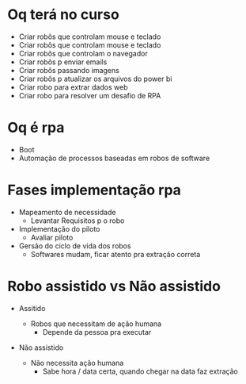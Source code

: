 # Oq terá no curso
- Criar robôs que controlam mouse e teclado
- Criar robôs que controlam mouse e teclado
- Criar robôs que controlam o navegador
- Criar robôs p enviar emails
- Criar robôs passando imagens
- Criar robôs p atualizar os arquivos do power bi
-  Criar robo para extrar dados web
-  Criar robo para resolver um desafio de RPA

# Oq é rpa
- Boot
- Automação de processos baseadas em robos de software

# Fases implementação rpa
- Mapeamento de necessidade
    - Levantar Requisitos p o robo
- Implementação do piloto   
    - Avaliar piloto
- Gersão do ciclo de vida dos robos
    - Softwares mudam, ficar atento pra extração correta

# Robo assistido vs Não assistido
- Assitido
    - Robos que necessitam de ação humana
        - Depende da pessoa pra executar

- Não assistido
    - Não necessita ação humana
        - Sabe hora / data certa, quando chegar na data faz extração